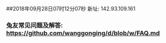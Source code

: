 ##2018年09月28日07时12分07秒 新址: 142.93.109.161
### 兔友常见问题及解答: https://github.com/wanggonging/d/blob/w/FAQ.md

